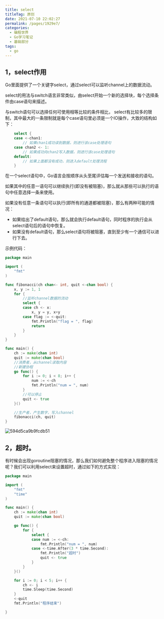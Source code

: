```yaml
---
title: select
titleTag: 原创
date: 2021-07-10 22:02:27
permalink: /pages/1929e7/
categories:
  - 编程世界
  - Go学习笔记
  - 基础部分
tags:
  - go
---
```


## 1，select作用

Go里面提供了一个关键字select，通过select可以监听channel上的数据流动。

select的用法与switch语言非常类似，由select开始一个新的选择块，每个选择条件由case语句来描述。

与switch语句可以选择任何可使用相等比较的条件相比， select有比较多的限制，其中最大的一条限制就是每个case语句里必须是一个IO操作，大致的结构如下：

```go
    select {
    case <-chan1:
        // 如果chan1成功读到数据，则进行该case处理语句
    case chan2 <- 1:
        // 如果成功向chan2写入数据，则进行该case处理语句
    default:
        // 如果上面都没有成功，则进入default处理流程
    }
```

在一个select语句中，Go语言会按顺序从头至尾评估每一个发送和接收的语句。

如果其中的任意一语句可以继续执行(即没有被阻塞)，那么就从那些可以执行的语句中任意选择一条来使用。

如果没有任意一条语句可以执行(即所有的通道都被阻塞)，那么有两种可能的情况：

- 如果给出了default语句，那么就会执行default语句，同时程序的执行会从select语句后的语句中恢复。
- 如果没有default语句，那么select语句将被阻塞，直到至少有一个通信可以进行下去。

示例代码：

```go
package main

import (
	"fmt"
)

func fibonacci(ch chan<- int, quit <-chan bool) {
	x, y := 1, 1
	for {
		//监听channel数据的流动
		select {
		case ch <- x:
			x, y = y, x+y
		case flag := <-quit:
			fmt.Println("flag = ", flag)
			return
		}
	}
}

func main() {
	ch := make(chan int)
	quit := make(chan bool)
	//消费者，从channel读取内容
	//新建协程
	go func() {
		for i := 0; i < 8; i++ {
			num := <-ch
			fmt.Println("num = ", num)
		}
		//可以停止
		quit <- true
	}()

	//生产者，产生数字，写入channel
	fibonacci(ch, quit)
}
```

![594d5ca9b9fcdb51](http://t.eryajf.net/imgs/2021/09/f201c60d25fe0085.jpg)


## 2，超时。

有时候会出现goroutine阻塞的情况，那么我们如何避免整个程序进入阻塞的情况呢？我们可以利用select来设置超时，通过如下的方式实现：

```go
package main

import (
	"fmt"
	"time"
)

func main() {
	ch := make(chan int)
	quit := make(chan bool)

	go func() {
		for {
			select {
			case num := <-ch:
				fmt.Println("num = ", num)
			case <-time.After(3 * time.Second):
				fmt.Println("超时")
				quit <- true
			}
		}
	}()

	for i := 0; i < 5; i++ {
		ch <- i
		time.Sleep(time.Second)
	}
	<-quit
	fmt.Println("程序结束")

}
```